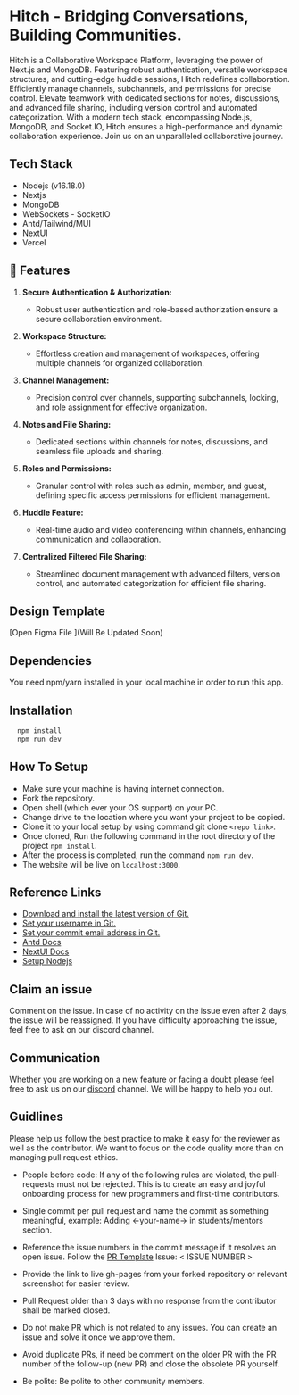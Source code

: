 # Hitch - Bridging Conversations, Building Communities.
Hitch is a  Collaborative Workspace Platform, leveraging the power of Next.js and MongoDB. Featuring robust authentication, versatile workspace structures, and cutting-edge huddle sessions, Hitch redefines collaboration. Efficiently manage channels, subchannels, and permissions for precise control. Elevate teamwork with dedicated sections for notes, discussions, and advanced file sharing, including version control and automated categorization. With a modern tech stack, encompassing Node.js, MongoDB, and Socket.IO, Hitch ensures a high-performance and dynamic collaboration experience. Join us on an unparalleled collaborative journey.

## Tech Stack 
* Nodejs (v16.18.0)
* Nextjs
* MongoDB
* WebSockets - SocketIO
* Antd/Tailwind/MUI
* NextUI
* Vercel

## 🚀 Features

1. **Secure Authentication & Authorization:**
   - Robust user authentication and role-based authorization ensure a secure collaboration environment.

2. **Workspace Structure:**
   - Effortless creation and management of workspaces, offering multiple channels for organized collaboration.

3. **Channel Management:**
   - Precision control over channels, supporting subchannels, locking, and role assignment for effective organization.

4. **Notes and File Sharing:**
   - Dedicated sections within channels for notes, discussions, and seamless file uploads and sharing.

5. **Roles and Permissions:**
   - Granular control with roles such as admin, member, and guest, defining specific access permissions for efficient management.

6. **Huddle Feature:**
   - Real-time audio and video conferencing within channels, enhancing communication and collaboration.

7. **Centralized Filtered File Sharing:**
   - Streamlined document management with advanced filters, version control, and automated categorization for efficient file sharing.



## Design Template
[Open Figma File ](Will Be Updated Soon)

## Dependencies
You need npm/yarn installed in your local machine in order to run this app.

## Installation

```bash
  npm install 
  npm run dev
```
## How To Setup 
* Make sure your machine is having internet connection.
* Fork the repository.
* Open shell (which ever your OS support) on your PC.
* Change drive to the location where you want your project to be copied.
* Clone it to your local setup by using command git clone ```<repo link>```.
* Once cloned, Run the following command in the root directory of the project ```npm install```.
* After the process is completed, run the command ```npm run dev```.
* The website will be live on ```localhost:3000```.


## Reference Links 
- [Download and install the latest version of Git.](https://git-scm.com/downloads)
- [Set your username in Git.](https://help.github.com/articles/setting-your-username-in-git)
- [Set your commit email address in Git.](https://help.github.com/articles/setting-your-commit-email-address-in-git)
- [Antd Docs](https://ant.design/)
- [NextUI Docs](https://nextui.org/)
- [Setup Nodejs](https://nodejs.org/en/blog/release/v16.18.1/)
## Claim an issue
Comment on the issue. In case of no activity on the issue even after 2 days, the issue will be reassigned. If you have difficulty approaching the issue, feel free to ask on our discord channel.
## Communication 
Whether you are working on a new feature or facing a doubt please feel free to ask us on our [discord](https://discord.gg/D9999YTkS8) channel. We will be happy to help you out.

## Guidlines 
Please help us follow the best practice to make it easy for the reviewer as well as the contributor. We want to focus on the code quality more than on managing pull request ethics.

- People before code: If any of the following rules are violated, the pull-requests must not be rejected. This is to create an easy and joyful onboarding process for new programmers and first-time contributors.

- Single commit per pull request and name the commit as something meaningful, example: Adding <-your-name-> in students/mentors section.

- Reference the issue numbers in the commit message if it resolves an open issue. Follow the [PR Template](https://github.com/opencodeiiita/SaveMyForm-Frontend/blob/main/.github/pull_request_template.md) Issue: < ISSUE NUMBER >

- Provide the link to live gh-pages from your forked repository or relevant screenshot for easier review.

- Pull Request older than 3 days with no response from the contributor shall be marked closed.

- Do not make PR which is not related to any issues. You can create an issue and solve it once we approve them.

- Avoid duplicate PRs, if need be comment on the older PR with the PR number of the follow-up (new PR) and close the obsolete PR yourself.

- Be polite: Be polite to other community members.

